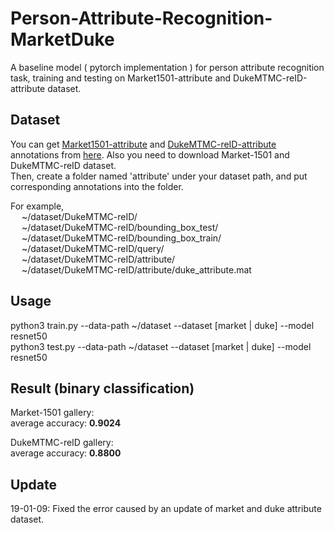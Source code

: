 # Person-Attribute-Recognition-MarketDuke
A baseline model ( pytorch implementation ) for person attribute recognition task, training and testing on Market1501-attribute and DukeMTMC-reID-attribute dataset.

## Dataset
You can get [Market1501-attribute](https://github.com/vana77/Market-1501_Attribute) and [DukeMTMC-reID-attribute](https://github.com/vana77/DukeMTMC-attribute) annotations from [here](https://github.com/vana77). Also you need to download Market-1501 and DukeMTMC-reID dataset.  
Then, create a folder named 'attribute' under your dataset path, and put corresponding annotations into the folder.

For example,<br>
&ensp;&ensp;  ~/dataset/DukeMTMC-reID/  
&ensp;&ensp;  ~/dataset/DukeMTMC-reID/bounding_box_test/  
&ensp;&ensp;  ~/dataset/DukeMTMC-reID/bounding_box_train/  
&ensp;&ensp;  ~/dataset/DukeMTMC-reID/query/  
&ensp;&ensp;  ~/dataset/DukeMTMC-reID/attribute/  
&ensp;&ensp;  ~/dataset/DukeMTMC-reID/attribute/duke_attribute.mat  


## Usage
python3  train.py  --data-path  ~/dataset  --dataset  [market | duke]  --model  resnet50  
python3  test.py  --data-path  ~/dataset  --dataset  [market | duke]  --model  resnet50  


## Result (binary classification)
Market-1501 gallery:  
average accuracy: **0.9024**  

DukeMTMC-reID gallery:  
average accuracy: **0.8800**  


## Update
19-01-09: Fixed the error caused by an update of market and duke attribute dataset.
